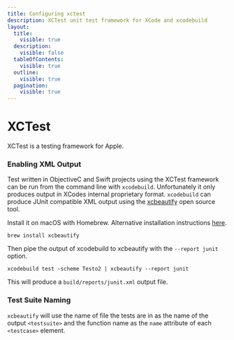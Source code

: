 ```yaml
---
title: Configuring xctest
description: XCTest unit test framework for XCode and xcodebuild
layout:
  title:
    visible: true
  description:
    visible: false
  tableOfContents:
    visible: true
  outline:
    visible: true
  pagination:
    visible: true
---
```


# XCTest

XCTest is a testing framework for Apple.

### Enabling XML Output

Test written in ObjectiveC and Swift projects using the XCTest framework can be run from the command line with `xcodebuild`. Unfortunately it only produces output in XCodes internal proprietary format. `xcodebuild` can produce JUnit compatible XML output using the [xcbeautify](https://github.com/cpisciotta/xcbeautify) open source tool.

Install it on macOS with Homebrew. Alternative installation instructions [here](https://github.com/cpisciotta/xcbeautify?tab=readme-ov-file#installation).

```shell
brew install xcbeautify
```
Then pipe the output of xcodebuild to xcbeautify with the `--report junit` option.

```shell
xcodebuild test -scheme Testo2 | xcbeautify --report junit 
```
This will produce a `build/reports/junit.xml` output file.

### Test Suite Naming

`xcbeautify` will use the name of file the tests are in as the name of the output `<testsuite>` and the function name as the `name` attribute of each `<testcase>` element.


